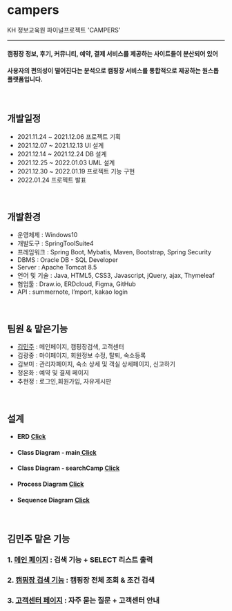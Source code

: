 # campers
KH 정보교육원 파이널프로젝트 'CAMPERS'
<hr>

#### 캠핑장 정보, 후기, 커뮤니티, 예약, 결제 서비스를 제공하는 사이트들이 분산되어 있어<br>
#### 사용자의 편의성이 떨어진다는 분석으로 캠핑장 서비스를 통합적으로 제공하는 원스톱 플랫폼입니다.
<br>

## 개발일정
- 2021.11.24 ~ 2021.12.06 프로젝트 기획<br>
- 2021.12.07 ~ 2021.12.13 UI 설계<br>
- 2021.12.14 ~ 2021.12.24 DB 설계<br>
- 2021.12.25 ~ 2022.01.03 UML 설계<br>
- 2021.12.30 ~ 2022.01.19 프로젝트 기능 구현<br>
- 2022.01.24 프로젝트 발표<br>
<br>

## 개발환경
- 운영체제 : Windows10
- 개발도구 : SpringToolSuite4
- 프레임워크 : Spring Boot, Mybatis, Maven, Bootstrap, Spring Security
- DBMS : Oracle DB - SQL Developer
- Server : Apache Tomcat 8.5
- 언어 및 기술 : Java, HTML5, CSS3, Javascript, jQuery, ajax, Thymeleaf
- 협업툴 : Draw.io, ERDcloud, Figma, GitHub
- API : summernote, I’mport, kakao login
<br>


## 팀원 & 맡은기능

- <a href="https://github.com/dooroojoo">김민주</a> : 메인페이지, 캠핑장검색, 고객센터
- 김광중 : 마이페이지, 회원정보 수정, 탈퇴, 숙소등록
- 김보미 : 관리자페이지, 숙소 상세 및 객실 상세페이지, 신고하기
- 정온화 : 예약 및 결제 페이지
- 추현정 : 로그인,회원가입, 자유게시판
<br>

## 설계 

- #### ERD <a href="src/main/resources/static/resources/images/search/erd2.png"> Click</a>
- #### Class Diagram - main<a href="src/main/resources/static/resources/images/search/class-main.png"> Click</a>
- #### Class Diagram - searchCamp <a href="src/main/resources/static/resources/images/search/search-main.png"> Click</a>
- #### Process Diagram <a href="src/main/resources/static/resources/images/search/process.png"> Click</a>
- #### Sequence Diagram <a href="src/main/resources/static/resources/images/search/sequence.png"> Click</a>

<br>

## 김민주 맡은 기능
### 1. <a href="https://github.com/dooroojoo/campers/tree/master/src/main/java/com/cp/campers/search#%EA%B9%80%EB%AF%BC%EC%A3%BC---%EB%A9%94%EC%9D%B8%ED%8E%98%EC%9D%B4%EC%A7%80-%EA%B8%B0%EB%8A%A5-%EC%86%8C%EA%B0%9C"> 메인 페이지</a> : 검색 기능 + SELECT 리스트 출력
### 2. <a href="https://github.com/dooroojoo/campers/tree/master/src/main/java/com/cp/campers/search#%EA%B9%80%EB%AF%BC%EC%A3%BC---%EC%BA%A0%ED%95%91%EC%9E%A5-%EA%B2%80%EC%83%89-%EA%B8%B0%EB%8A%A5-%EC%86%8C%EA%B0%9C"> 캠핑장 검색 기능</a> : 캠핑장 전체 조회 & 조건 검색
### 3. <a href="https://github.com/dooroojoo/campers/tree/master/src/main/java/com/cp/campers/search#%EA%B9%80%EB%AF%BC%EC%A3%BC---%EA%B3%A0%EA%B0%9D%EC%84%BC%ED%84%B0-%ED%8E%98%EC%9D%B4%EC%A7%80-%EC%86%8C%EA%B0%9C"> 고객센터 페이지</a> : 자주 묻는 질문 + 고객센터 안내



